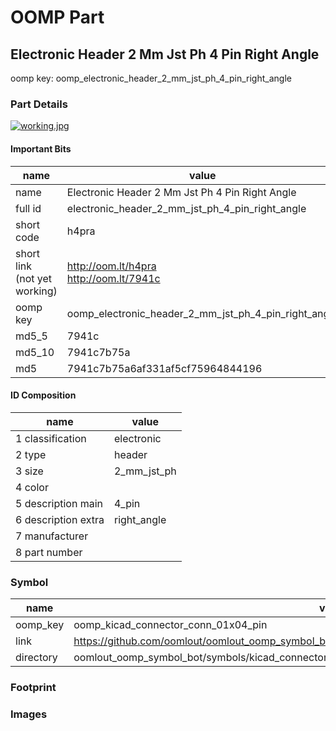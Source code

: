 # OOMP Part  
## Electronic Header 2 Mm Jst Ph 4 Pin Right Angle  
  
oomp key: oomp_electronic_header_2_mm_jst_ph_4_pin_right_angle  
  
### Part Details  
  
[![working.jpg](working_600.jpg)](working.jpg)  
  
#### Important Bits  
| name | value | 
| --- | --- | 
| name | Electronic Header 2 Mm Jst Ph 4 Pin Right Angle | 
| full id | electronic_header_2_mm_jst_ph_4_pin_right_angle | 
| short code | h4pra | 
| short link<br>(not yet working) | http://oom.lt/h4pra<br>http://oom.lt/7941c | 
| oomp key | oomp_electronic_header_2_mm_jst_ph_4_pin_right_angle | 
| md5_5 | 7941c | 
| md5_10 | 7941c7b75a | 
| md5 | 7941c7b75a6af331af5cf75964844196 | 
#### ID Composition  
| name | value | 
| --- | --- | 
| 1 classification | electronic | 
| 2 type | header | 
| 3 size | 2_mm_jst_ph | 
| 4 color |  | 
| 5 description main | 4_pin | 
| 6 description extra | right_angle | 
| 7 manufacturer |  | 
| 8 part number |  | 
### Symbol  
| name | value | 
| --- | --- | 
| oomp_key | oomp_kicad_connector_conn_01x04_pin | 
| link | https://github.com/oomlout/oomlout_oomp_symbol_bot/tree/main/symbols/kicad_connector_conn_01x04_pin | 
| directory | oomlout_oomp_symbol_bot/symbols/kicad_connector_conn_01x04_pin//working/working.kicad_sym | 
### Footprint  
### Images  
